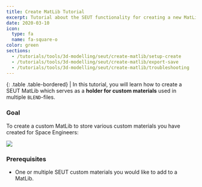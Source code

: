 ```yaml
---
title: Create MatLib Tutorial
excerpt: Tutorial about the SEUT functionality for creating a new MatLib.
date: 2020-03-10
icon:
  type: fa
  name: fa-square-o
color: green
sections:
  - /tutorials/tools/3d-modelling/seut/create-matlib/setup-create
  - /tutorials/tools/3d-modelling/seut/create-matlib/export-save
  - /tutorials/tools/3d-modelling/seut/create-matlib/troubleshooting
---
```


<div class="table-responsive">

{: .table .table-bordered}
| In this tutorial, you will learn how to create a SEUT MatLib which serves as a **holder for custom materials** used in multiple `BLEND`-files. 

</div>

### Goal
To create a custom MatLib to store various custom materials you have created for Space Engineers:

![](/modding-reference/assets/images/tutorials/seut/create-matlib_goal.png)

### Prerequisites
* One or multiple SEUT custom materials you would like to add to a MatLib.
<br><br/>